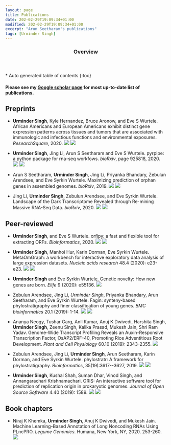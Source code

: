 ```yaml
---
layout: page
title: Publications
date: 202-02-29T19:09:34+01:00
modified: 202-02-29T19:09:34+01:00
excerpt: "Arun Seetharam's publications"
tags: [Urminder Singh]
---
```


<span id='badgeCont419579' style='width:126px'>
<script src='http://labs.researcherid.com/mashlets?el=badgeCont419579&mashlet=badge&showTitle=false&className=a&rid=B-8899-2015'>
</script>
</span>
<section id="table-of-contents" class="toc">
  <header>
    <h3>Overview</h3>
  </header>
<div id="drawer" markdown="1">
*  Auto generated table of contents
{:toc}
</div>
</section><!-- /#table-of-contents -->

#### Please see my [Google scholar page](https://scholar.google.com/citations?user=yat-ghwAAAAJ&hl=en) for most up-to-date list of publications.

## Preprints

- **Urminder Singh**, Kyle Hernandez, Bruce Aronow, and Eve S Wurtele. African Americans and European Americans exhibit distinct gene expression patterns across tissues and tumors that are associated with immunologic and infectious functions and environmental exposures. _ResearchSquare_, 2020.
[<img src="https://img.shields.io/badge/-Open_Access-blue?style=flat&logo=Open-Access"/>](https://assets.researchsquare.com/files/rs-88890/v1_stamped.pdf)
[<img src="https://img.shields.io/badge/-GitHub-black?style=flat&logo=github"/>](https://github.com/urmi-21/COVID-DEA)

- **Urminder Singh**, Jing Li, Arun S Seetharam and Eve S Wurtele. pyrpipe: a python package for rna-seq workfows. _bioRxiv_, page 925818, 2020.
[<img src="https://img.shields.io/badge/-Open_Access-blue?style=flat&logo=Open-Access"/>](https://doi.org/10.1101/2020.03.04.925818)
[<img src="https://img.shields.io/badge/-GitHub-black?style=flat&logo=github"/>](https://github.com/urmi-21/pyrpipe)

- Arun S Seetharam, **Urminder Singh**, Jing Li, Priyanka Bhandary, Zebulun Arendsee, and Eve Syrkin Wurtele. Maximizing prediction of orphan genes in assembled genomes. _bioRxiv_, 2019.
[<img src="https://img.shields.io/badge/-Open_Access-blue?style=flat&logo=Open-Access"/>](https://doi.org/10.1101/2019.12.17.880294)
[<img src="https://img.shields.io/badge/-GitHub-black?style=flat&logo=github"/>](https://github.com/eswlab/orphan-prediction)

- Jing Li, **Urminder Singh**, Zebulun Arendsee, and Eve Syrkin Wurtele. Landscape of the Dark Transcriptome Revealed through Re-mining Massive RNA-Seq Data. _bioRxiv_, 2020.
[<img src="https://img.shields.io/badge/-Open_Access-blue?style=flat&logo=Open-Access"/>](https://www.biorxiv.org/content/10.1101/671263v2.full)
[<img src="https://img.shields.io/badge/-GitHub-black?style=flat&logo=github"/>](https://github.com/lijing28101/yeast_supplementary)

## Peer-reviewed 

- **Urminder Singh**, and Eve S Wurtele. orfipy: a fast and flexible tool for extracting ORFs. _Bioinformatics_, 2020.
[<img src="https://img.shields.io/badge/-Open_Access-blue?style=flat&logo=Open-Access"/>](https://www.biorxiv.org/content/10.1101/2020.10.20.348052v1)
[<img src="https://img.shields.io/badge/-GitHub-black?style=flat&logo=github"/>](https://github.com/urmi-21/orfipy)

- **Urminder Singh**, Manhoi Hur, Karin Dorman, Eve Syrkin Wurtele. MetaOmGraph: a workbench for interactive exploratory data analysis of large expression datasets. *Nucleic acids research* 48.4 (2020): e23-e23.
[<img src="https://img.shields.io/badge/-Open_Access-blue?style=flat&logo=Open-Access"/>](https://academic.oup.com/nar/article/48/4/e23/5709708)
[<img src="https://img.shields.io/badge/-GitHub-black?style=flat&logo=github"/>](https://github.com/urmi-21/MetaOmGraph)

- **Urminder Singh** and Eve Syrkin Wurtele. Genetic novelty: How new genes are born. *Elife* 9 (2020): e55136.
[<img src="https://img.shields.io/badge/-Open_Access-blue?style=flat&logo=Open-Access"/>](https://elifesciences.org/articles/55136)

- Zebulun Arendsee, Jing Li, *Urminder Singh*, Priyanka Bhandary, Arun Seetharam, and Eve Syrkin Wurtele. Fagin: synteny-based phylostratigraphy and finer classification of young genes. *BMC bioinformatics* 20.1 (2019): 1-14.
[<img src="https://img.shields.io/badge/-Open_Access-blue?style=flat&logo=Open-Access"/>](https://bmcbioinformatics.biomedcentral.com/articles/10.1186/s12859-019-3023-y)
[<img src="https://img.shields.io/badge/-GitHub-black?style=flat&logo=github"/>](https://github.com/arendsee/fagin)

- Ananya Neogy, Tushar Garg, Anil Kumar, Anuj K Dwivedi, Harshita Singh, **Urminder Singh**, Zeenu Singh, Kalika Prasad, Mukesh Jain, Shri Ram Yadav. Genome-Wide Transcript Profiling Reveals an Auxin-Responsive Transcription Factor, OsAP2/ERF-40, Promoting Rice Adventitious Root Development. *Plant and Cell Physiology* 60.10 (2019): 2343-2355.
[<img src="https://img.shields.io/badge/-Open_Access-blue?style=flat&logo=Open-Access"/>](https://www.researchgate.net/profile/Tushar_Garg2/publication/334574454_Genome-Wide_Transcript_Profiling_Reveals_an_Auxin-Responsive_Transcription_Factor_OsAP2ERF-40_Promoting_Rice_Adventitious_Root_Development/links/5d5ec003299bf1b97cfedf51/Genome-Wide-Transcript-Profiling-Reveals-an-Auxin-Responsive-Transcription-Factor-OsAP2-ERF-40-Promoting-Rice-Adventitious-Root-Development.pdf)

- Zebulun Arendsee, Jing Li, **Urminder Singh**, Arun Seetharam, Karin Dorman, and Eve Syrkin Wurtele. phylostratr: A framework for phylostratigraphy. _Bioinformatics_, 35(19):3617--3627, 2019.
[<img src="https://img.shields.io/badge/-Open_Access-blue?style=flat&logo=Open-Access"/>](https://doi.org/10.1093/bioinformatics/btz171)
[<img src="https://img.shields.io/badge/-GitHub-black?style=flat&logo=github"/>](https://github.com/arendsee/phylostratr)

- **Urminder Singh**, Kushal Shah, Suman Dhar, Vinod Singh, and Annangarachari Krishnamachari. ORIS: An interactive software tool for prediction of replication origin in prokaryotic genomes. *Journal of Open Source Software* 4.40 (2019): 1589.
[<img src="https://img.shields.io/badge/-Open_Access-blue?style=flat&logo=Open-Access"/>](https://joss.theoj.org/papers/10.21105/joss.01589.pdf)
[<img src="https://img.shields.io/badge/-GitHub-black?style=flat&logo=github"/>](https://github.com/urmi-21/ORIS)




## Book chapters

- Niraj K Khemka, **Urminder Singh**, Anuj K Dwivedi, and Mukesh Jain. Machine Learning-Based Annotation of Long Noncoding RNAs Using PLncPRO. *Legume Genomics*. Humana, New York, NY, 2020. 253-260.
[<img src="https://img.shields.io/badge/-GitHub-black?style=flat&logo=github"/>](https://github.com/urmi-21/PLncPRO)














